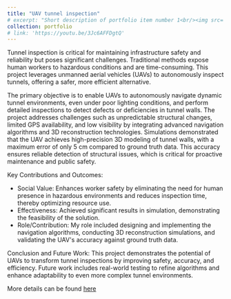 ```yaml
---
title: "UAV tunnel inspection"
# excerpt: "Short description of portfolio item number 1<br/><img src='/images/500x300.png'>"
collection: portfolio
# link: 'https://youtu.be/3Jc6AFFDgtQ'
---
```


Tunnel inspection is critical for maintaining infrastructure safety and reliability but poses significant challenges. Traditional methods expose human workers to hazardous conditions and are time-consuming. This project leverages unmanned aerial vehicles (UAVs) to autonomously inspect tunnels, offering a safer, more efficient alternative.

The primary objective is to enable UAVs to autonomously navigate dynamic tunnel environments, even under poor lighting conditions, and perform detailed inspections to detect defects or deficiencies in tunnel walls. The project addresses challenges such as unpredictable structural changes, limited GPS availability, and low visibility by integrating advanced navigation algorithms and 3D reconstruction technologies.
Simulations demonstrated that the UAV achieves high-precision 3D modeling of tunnel walls, with a maximum error of only 5 cm compared to ground truth data. This accuracy ensures reliable detection of structural issues, which is critical for proactive maintenance and public safety.

Key Contributions and Outcomes:
- Social Value: Enhances worker safety by eliminating the need for human presence in hazardous environments and reduces inspection time, thereby optimizing resource use.
- Effectiveness: Achieved significant results in simulation, demonstrating the feasibility of the solution.
- Role/Contribution: My role included designing and implementing the navigation algorithms, conducting 3D reconstruction simulations, and validating the UAV's accuracy against ground truth data.

Conclusion and Future Work:
This project demonstrates the potential of UAVs to transform tunnel inspections by improving safety, accuracy, and efficiency. Future work includes real-world testing to refine algorithms and enhance adaptability to even more complex tunnel environments.

More details can be found [here](https://youtu.be/3Jc6AFFDgtQ)
<!-- This is an item in your portfolio. It can be have images or nice text. If you name the file .md, it will be parsed as markdown. If you name the file .html, it will be parsed as HTML.  -->
